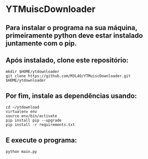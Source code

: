 # YTMuiscDownloader
## Para instalar o programa na sua máquina, primeiramente python deve estar instalado juntamente com o pip.
## Após instalado, clone este repositório:
``` 
mkdir $HOME/ytdownloader
git clone https://github.com/M3L4O/YTMuiscDownloader.git $HOME/ytdownloader

``` 
## Por fim, instale as dependências usando:
```
cd ~/ytdownload
virtualenv env
source env/bin/activate
pip install pip --upgrade
pip install -r requirements.txt

```
## E execute o programa:
```
python main.py

```